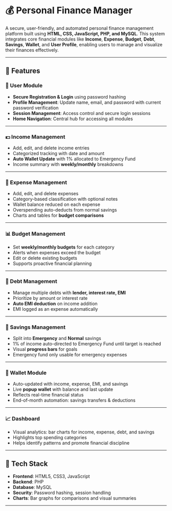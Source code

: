 # 💰 Personal Finance Manager

A secure, user-friendly, and automated personal finance management platform built using **HTML, CSS, JavaScript, PHP, and MySQL**. This system integrates core financial modules like **Income**, **Expense**, **Budget**, **Debt**, **Savings**, **Wallet**, and **User Profile**, enabling users to manage and visualize their finances effectively.

---

## 🚀 Features

### 🔐 User Module
- **Secure Registration & Login** using password hashing
- **Profile Management**: Update name, email, and password with current password verification
- **Session Management**: Access control and secure login sessions
- **Home Navigation**: Central hub for accessing all modules

---

### 💵 Income Management
- Add, edit, and delete income entries
- Categorized tracking with date and amount
- **Auto Wallet Update** with 1% allocated to Emergency Fund
- Income summary with **weekly/monthly** breakdowns

---

### 💸 Expense Management
- Add, edit, and delete expenses
- Category-based classification with optional notes
- Wallet balance reduced on each expense
- Overspending auto-deducts from normal savings
- Charts and tables for **budget comparisons**

---

### 📊 Budget Management
- Set **weekly/monthly budgets** for each category
- Alerts when expenses exceed the budget
- Edit or delete existing budgets
- Supports proactive financial planning

---

### 🧾 Debt Management
- Manage multiple debts with **lender, interest rate, EMI**
- Prioritize by amount or interest rate
- **Auto EMI deduction** on income addition
- EMI logged as an expense automatically

---

### 🏦 Savings Management
- Split into **Emergency** and **Normal** savings
- 1% of income auto-directed to Emergency Fund until target is reached
- Visual **progress bars** for goals
- Emergency fund only usable for emergency expenses

---

### 👛 Wallet Module
- Auto-updated with income, expense, EMI, and savings
- Live **popup wallet** with balance and last update
- Reflects real-time financial status
- End-of-month automation: savings transfers & deductions

---

### 📈 Dashboard
- Visual analytics: bar charts for income, expense, debt, and savings
- Highlights top spending categories
- Helps identify patterns and promote financial discipline

---

## 🔧 Tech Stack

- **Frontend**: HTML5, CSS3, JavaScript
- **Backend**: PHP
- **Database**: MySQL
- **Security**: Password hashing, session handling
- **Charts**: Bar graphs for comparisons and visual summaries

---


